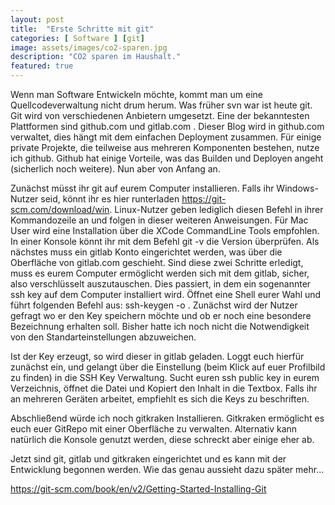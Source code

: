 ```yaml
---
layout: post
title:  "Erste Schritte mit git"
categories: [ Software ] [git]
image: assets/images/co2-sparen.jpg   
description: "CO2 sparen im Haushalt."
featured: true
---
```


Wenn man Software Entwickeln möchte, kommt man um eine Quellcodeverwaltung nicht drum herum. Was früher svn war ist heute git. Git wird von verschiedenen Anbietern umgesetzt. Eine der bekanntesten Plattformen sind github.com und gitlab.com .
Dieser Blog wird in github.com verwaltet, dies hängt mit dem einfachen Deployment zusammen. Für einige private Projekte, die teilweise aus mehreren Komponenten bestehen, nutze ich github. Github hat einige Vorteile, was das Builden und Deployen angeht (sicherlich noch weitere).
Nun aber von Anfang an.

Zunächst müsst ihr git auf eurem Computer installieren. Falls ihr Windows-Nutzer seid, könnt ihr es hier runterladen https://git-scm.com/download/win. Linux-Nutzer geben lediglich diesen Befehl in ihrer Kommandozeile an und folgen in dieser weiteren Anweisungen. Für Mac User wird eine Installation über die XCode CommandLine Tools empfohlen.
In einer Konsole könnt ihr mit dem Befehl git -v die Version überprüfen.
Als nächstes muss ein gitlab Konto eingerichtet werden, was über die Oberfläche von gitlab.com geschieht.
Sind diese zwei Schritte erledigt, muss es eurem Computer ermöglicht werden sich mit dem gitlab, sicher, also verschlüsselt auszutauschen.
Dies passiert, in dem ein sogenannter ssh key auf dem Computer installiert wird. Öffnet eine Shell eurer Wahl und führt folgenden Befehl aus: ssh-keygen -o . Zunächst wird der Nutzer gefragt wo er den Key speichern möchte und ob er noch eine besondere Bezeichnung erhalten soll. Bisher hatte ich noch nicht die Notwendigkeit von den Standarteinstellungen abzuweichen.

Ist der Key erzeugt, so wird dieser in gitlab geladen. Loggt euch hierfür zunächst ein, und gelangt über die Einstellung (beim Klick auf euer Profilbild zu finden) in die SSH Key Verwaltung. Sucht euren ssh public key in eurem Verzeichnis, öffnet die Datei und Kopiert den Inhalt in die Textbox. Falls ihr an mehreren Geräten arbeitet, empfiehlt es sich die Keys zu beschriften.

Abschließend würde ich noch gitkraken Installieren. Gitkraken ermöglicht es euch euer GitRepo mit einer Oberfläche zu verwalten. Alternativ kann natürlich die Konsole genutzt werden, diese schreckt aber einige eher ab.

Jetzt sind git, gitlab und gitkraken eingerichtet und es kann mit der Entwicklung begonnen werden. Wie das genau aussieht dazu später mehr...





















https://git-scm.com/book/en/v2/Getting-Started-Installing-Git
